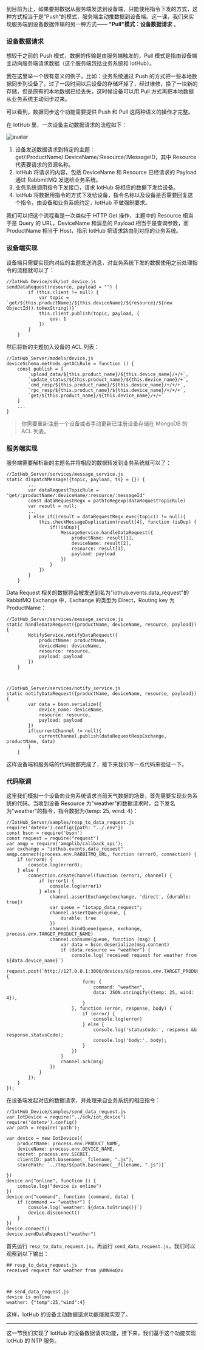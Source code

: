 到目前为止，如果要把数据从服务端发送到设备端，只能使用指令下发的方式，这种方式相当于是"Push"的模式，服务端主动推数据到设备端。这一课，我们来实现服务端到设备数据传输的另一种方式——
**"Pull"模式：设备数据请求** 。

### 设备数据请求

想较于之前的 Push 模式，数据的传输是由服务端触发的，Pull 模式是指由设备端主动向服务端请求数据（这个服务端包括业务系统和 IotHub）。

我在这里举一个很有意义的例子，比如：业务系统通过 Push
的方式把一些本地数据同步到设备了，过了一段时间以后设备的存储坏掉了，经过维修，换了一块新的存储，但是原有的本地数据已经丢失，这时候设备可以用 Pull
方式再把本地数据从业务系统主动同步过来。

可以看到，数据同步这个功能需要提供 Push 和 Pull 这两种语义的操作才完整。

在 IotHub 里，一次设备主动数据请求的流程如下：

![avatar](https://images.gitbook.cn/Fv6uYewkCxU69Lcx7nwl8zgAByCF)

  1. 设备发送数据请求到特定的主题：get/:ProductName/:DeviceName/:Resource/:MessageID，其中 Resource 代表要请求的资源名称。
  2. IotHub 将请求的内容，包括 DeviceName 和 Resource 已经请求的 Payload 通过 RabbmitMQ 发送给业务系统。
  3. 业务系统调用指令下发接口，请求 IotHub 将相应的数据下发给设备。
  4. IotHub 将数据用指令的方式下发给设备，指令名称以及设备是否需要回复这个指令，由设备和业务系统约定，IotHub 不做强制要求。

我们可以把这个流程看是一次类似于 HTTP Get 操作，主题中的 Resource 相当于是 Query 的 URL，DeviceName 和消息的
Payload 相当于是查询参数，而 ProductName 相当于 Host，指示 IotHub 把请求路由到对应的业务系统。

### 设备端实现

设备端只需要实现向对应的主题发送消息，对业务系统下发的数据使用之前处理指令的流程就可以了：

    
    
    //IotHub_Device/sdk/iot_device.js
    sendDataRequest(resource, payload = "") {
            if (this.client != null) {
                var topic = `get/${this.productName}/${this.deviceName}/${resource}/${new ObjectId().toHexString()}`
                this.client.publish(topic, payload, {
                    qos: 1
                })
            }
        }
    

然后将新的主题加入设备的 ACL 列表：

    
    
    //IotHub_Server/models/device.js
    deviceSchema.methods.getACLRule = function () {
        const publish = [
            `upload_data/${this.product_name}/${this.device_name}/+/+`,
            `update_status/${this.product_name}/${this.device_name}/+`,
            `cmd_resp/${this.product_name}/${this.device_name}/+/+/+`,
            `rpc_resp/${this.product_name}/${this.device_name}/+/+/+`,
            `get/${this.product_name}/${this.device_name}/+/+`
        ]
        ...
    }
    

> 你需要重新注册一个设备或者手动更新已注册设备存储在 MongoDB 的 ACL 列表。

### 服务端实现

服务端需要解析新的主题名并将相应的数据转发到业务系统就可以了：

    
    
    //IotHub_Server/services/message_service.js
    static dispatchMessage({topic, payload, ts} = {}) {
            ...
            var dataRequestTopicRule = "get/:productName/:deviceName/:resource/:messageId"
            const dataRequestRegx = pathToRegexp(dataRequestTopicRule)
            var result = null;
            ...
            } else if((result = dataRequestRegx.exec(topic)) != null){
                this.checkMessageDuplication(result[4], function (isDup) {
                    if(!isDup){
                        MessageService.handleDataRequest({
                            productName: result[1],
                            deviceName: result[2],
                            resource: result[3],
                            payload: payload
                        })
                    }
                })
            }
        }
    

Data Request 相关的数据将会被发送到名为"iothub.events.data_request"的 RabbitMQ Exchange
中，Exchange 的类型为 Direct，Routing key 为ProductName：

    
    
    //IotHub_Server/services/message_service.js
    static handleDataRequest({productName, deviceName, resource, payload}) {
            NotifyService.notifyDataRequest({
                productName: productName,
                deviceName: deviceName,
                resource: resource,
                payload: payload
            })
        }
    
    
    
    //IotHub_Server/services/notify_service.js
    static notifyDataRequest({productName, deviceName, resource, payload}){
            var data = bson.serialize({
                device_name: deviceName,
                resource: resource,
                payload: payload
            })
            if(currentChannel != null){
                currentChannel.publish(dataRequestRespExchange, productName, data)
            }
        }
    

这样设备端和服务端的代码就都完成了，接下来我们写一点代码来验证一下。

### 代码联调

这里我们模拟一个设备向业务系统请求当前天气数据的场景，首先需要实现业务系统的代码。当收到设备 Resource
为"weather"的数据请求时，会下发名为"weather"的指令，指令数据为{temp: 25, wind: 4}：

    
    
    //IotHub_Server/samples/resp_to_data_request.js
    require('dotenv').config({path: "../.env"})
    const bson = require('bson')
    const request = require("request")
    var amqp = require('amqplib/callback_api');
    var exchange = "iothub.events.data_request"
    amqp.connect(process.env.RABBITMQ_URL, function (error0, connection) {
        if (error0) {
            console.log(error0);
        } else {
            connection.createChannel(function (error1, channel) {
                if (error1) {
                    console.log(error1)
                } else {
                    channel.assertExchange(exchange, 'direct', {durable: true})
                    var queue = "iotapp_data_request";
                    channel.assertQueue(queue, {
                        durable: true
                    })
                    channel.bindQueue(queue, exchange, process.env.TARGET_PRODUCT_NAME)
                    channel.consume(queue, function (msg) {
                        var data = bson.deserialize(msg.content)
                        if (data.resource == "weather") {
                            console.log(`received request for weather from ${data.device_name}`)
                            request.post(`http://127.0.0.1:3000/devices/${process.env.TARGET_PRODUCT_NAME}/${data.device_name}/command`, {
                                form: {
                                    command: "weather",
                                    data: JSON.stringify({temp: 25, wind: 4}),
                                }
                            }, function (error, response, body) {
                                if (error) {
                                    console.log(error)
                                } else {
                                    console.log('statusCode:', response && response.statusCode);
                                    console.log('body:', body);
                                }
                            })
                        }
                        channel.ack(msg)
                    })
                }
            });
        }
    });
    

在设备端发起对应的数据请求，并处理来自业务系统的相应指令：

    
    
    //IotHub_Device/samples/send_data_request.js
    var IotDevice = require("../sdk/iot_device")
    require('dotenv').config()
    var path = require('path');
    
    var device = new IotDevice({
        productName: process.env.PRODUCT_NAME,
        deviceName: process.env.DEVICE_NAME,
        secret: process.env.SECRET,
        clientID: path.basename(__filename, ".js"),
        storePath: `../tmp/${path.basename(__filename, ".js")}`
    
    })
    device.on("online", function () {
        console.log("device is online")
    })
    device.on("command", function (command, data) {
        if (command == "weather") {
            console.log(`weather: ${data.toString()}`)
            device.disconnect()
        }
    })
    device.connect()
    device.sendDataRequest("weather")
    

首先运行 `resp_to_data_request.js`，再运行 `send_data_request.js`，我们可以观察到以下输出：

    
    
    ## resp_to_data_request.js
    received request for weather from yUNNHoQzv
    
    
    
    ## send_data_request.js
    device is online
    weather: {"temp":25,"wind":4}
    

这样，IotHub 的设备主动数据请求功能能就实现了。

* * *

这一节我们实现了 IotHub 的设备数据请求功能，接下来，我们基于这个功能实现 IotHub 的 NTP 服务。

